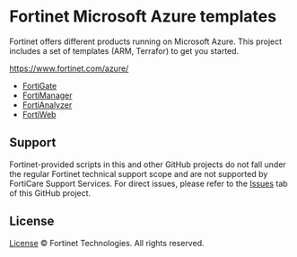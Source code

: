 # Fortinet Microsoft Azure templates

Fortinet offers different products running on Microsoft Azure. This project includes a set of templates (ARM, Terrafor) to get you started.

https://www.fortinet.com/azure/

- [FortiGate](FortiGate/)
- [FortiManager](FortiManager/)
- [FortiAnalyzer](FortiAnalyzer/)
- [FortiWeb](https://github.com/fortinet/azure-templates/tree/main/FortiWeb/FortiWeb-HA)

## Support
Fortinet-provided scripts in this and other GitHub projects do not fall under the regular Fortinet technical support scope and are not supported by FortiCare Support Services.
For direct issues, please refer to the [Issues](https://github.com/fortinet/azure-templates/issues) tab of this GitHub project.

## License
[License](LICENSE) © Fortinet Technologies. All rights reserved.
